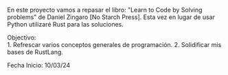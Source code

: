 En este proyecto vamos a repasar el libro: "Learn to Code by
Solving problems" de Daniel Zingaro [No Starch Press].
Esta vez en lugar de usar Python utilizaré Rust para las soluciones.

Objectivo: 	
	1. Refrescar varios conceptos generales de programación.
	2. Solidificar mis bases de RustLang.


Fecha Inicio: 10/03/24 
